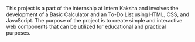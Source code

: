 This project is a part of the internship at Intern Kaksha and involves the development of a Basic Calculator and an To-Do List using HTML, CSS, and JavaScript. The purpose of the project is to create simple and interactive web components that can be utilized for educational and practical purposes.
